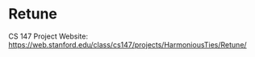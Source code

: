 # Retune
CS 147 Project Website: https://web.stanford.edu/class/cs147/projects/HarmoniousTies/Retune/
